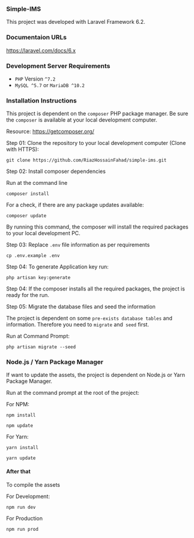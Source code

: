 ### Simple-IMS

This project was developed with Laravel Framework 6.2.

### Documentaion URLs

https://laravel.com/docs/6.x

### Development Server Requirements

- `PHP` Version `^7.2`
- `MySQL ^5.7` or `MariaDB ^10.2`

### Installation Instructions

This project is dependent on the `composer` PHP package manager. Be sure the `composer` is available at your local development computer.

Resource: https://getcomposer.org/

Step 01: Clone the repository to your local development computer (Clone with HTTPS):
```
git clone https://github.com/RiazHossainFahad/simple-ims.git
```

Step 02: Install composer dependencies

Run at the command line

`composer install`

For a check, if there are any package updates available:

`composer update`

By running this command, the composer will install the required packages to your local development PC.

Step 03: Replace `.env` file information as per requirements

`cp .env.example .env`

Step 04: To generate Application key run: 

`php artisan key:generate`

Step 04: If the composer installs all the required packages, the project is ready for the run.

Step 05: Migrate the database files and seed the information

The project is dependent on some `pre-exists database tables` and information. Therefore you need to `migrate` and` seed` first.

Run at Command Prompt:

`php artisan migrate --seed`

### Node.js / Yarn Package Manager

If want to update the assets, the project is dependent on Node.js or Yarn Package Manager. 

Run at the command prompt at the root of the project:

For NPM:
```
npm install
```

```
npm update
```

For Yarn:
```
yarn install
```

```
yarn update
```

#### After that

To compile the assets

For Development:

```
npm run dev
```

For Production

```
npm run prod
```
